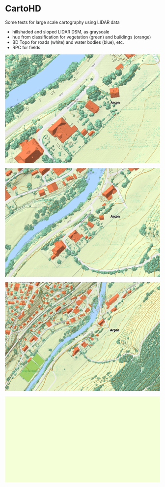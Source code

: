 # CartoHD

Some tests for large scale cartography using LIDAR data

- hillshaded and sloped LIDAR DSM, as grayscale
- hue from classification for vegetation (green) and buildings (orange)
- BD Topo for roads (white) and water bodies (blue), etc.
- RPC for fields


![map with LIDAR data](/img/arcon/arcon_750.png)

![map with LIDAR data](/img/arcon/arcon_1500.png)

![map with LIDAR data](/img/arcon/arcon_3000.png)


![map with LIDAR data](/img/arcon/anim.gif)
